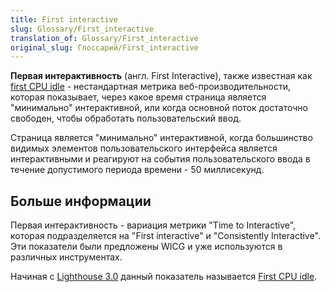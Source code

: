 ```yaml
---
title: First interactive
slug: Glossary/First_interactive
translation_of: Glossary/First_interactive
original_slug: Глоссарий/First_interactive
---
```

**Первая интерактивность** (англ. First Interactive), также известная как [first CPU idle](/ru/docs/Glossary/First_CPU_idle) - нестандартная метрика веб-производительности, которая показывает, через какое время страница является "минимально" интерактивной, или когда основной поток достаточно свободен, чтобы обработать пользовательский ввод.

Страница является "минимально" интерактивной, когда большинство видимых элементов пользовательского интерфейса является интерактивными и реагируют на события пользовательского ввода в течение допустимого периода времени - 50 миллисекунд.

## Больше информации

Первая интерактивность - вариация метрики "Time to Interactive", которая подразделяется на "First interactive" и "Consistently Interactive". Эти показатели были предложены WICG и уже используются в различных инструментах.

Начиная с [Lighthouse 3.0](https://developers.google.com/web/tools/lighthouse/) данный показатель называется [First CPU idle](/ru/docs/Glossary/First_CPU_idle).
